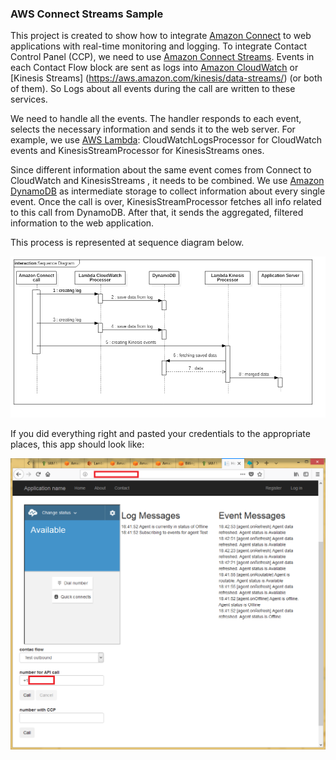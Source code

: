 ### AWS Connect Streams Sample
This project is created to show how to integrate [Amazon Connect](https://aws.amazon.com/connect/) to web applications with real-time monitoring and logging.
To integrate Contact Control Panel (CCP), we need to use [Amazon Connect Streams](https://github.com/aws/amazon-connect-streams).
Events in each Contact Flow block are sent as logs into [Amazon CloudWatch](https://aws.amazon.com/cloudwatch/) or [Kinesis Streams] (https://aws.amazon.com/kinesis/data-streams/) (or both of them). So Logs about all events during the call are written to these services.

We need to handle all the events. The handler responds to each event, selects the necessary information and sends it to the web server. For example, we use [AWS Lambda](https://aws.amazon.com/lambda/): CloudWatchLogsProcessor for CloudWatch events and KinesisStreamProcessor for KinesisStreams ones.

Since different information about the same event comes from Connect to CloudWatch and KinesisStreams , it needs to be combined. 
We use [Amazon DynamoDB](https://aws.amazon.com/dynamodb/) as intermediate storage to collect information about every single event.
Once the call is over, KinesisStreamProcessor fetches all info related to this call from DynamoDB.
After that, it sends the aggregated, filtered information to the web application.

This process is represented at sequence diagram below.

![Sequence Diagram](./docs/SequenceDiagram.png "Sequence Diagram")

If you did everything right and pasted your credentials to the appropriate places, this app should look like:

![Screenshot](./docs/screenshot.png "Screenshot")